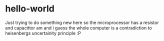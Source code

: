 # hello-world
Just trying to do something new here 
so the microprocessor has a resistor and capacittor am and i guess the whole computer is a  contradiction to heisenbergs uncertainity principle :P

